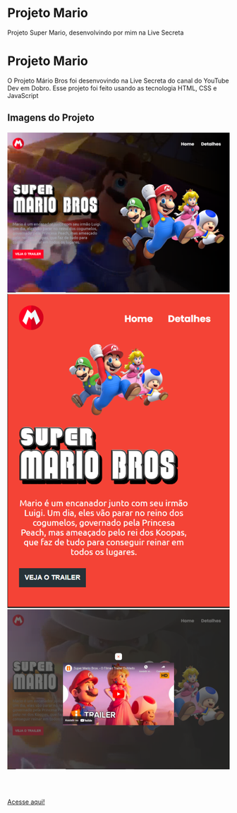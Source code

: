 # Projeto Mario
Projeto Super Mario, desenvolvindo por mim na Live Secreta  
 # Projeto Mario
<p>O Projeto Mário Bros foi desenvovindo na Live Secreta do canal do YouTube Dev em Dobro. Esse projeto foi feito usando as tecnologia HTML, CSS e JavaScript</p>

## Imagens do Projeto

<img src="src/imagens/tela1.PNG">

<img src="src/imagens/tela2.PNG">

<img src="src/imagens/tela3.PNG">

<br><br>

<a href="https://fernandosantos0.github.io/projeto_mario/">Acesse aqui!</a>